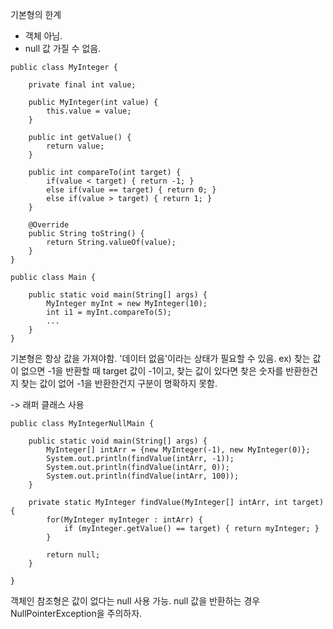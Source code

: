 기본형의 한계
- 객체 아님.
- null 값 가질 수 없음.

```
public class MyInteger {

	private final int value;

	public MyInteger(int value) {
		this.value = value;	
	}

	public int getValue() {
		return value;
	}

	public int compareTo(int target) {
		if(value < target) { return -1; }
		else if(value == target) { return 0; }
		else if(value > target) { return 1; }
	}

	@Override
	public String toString() {
		return String.valueOf(value);
	}
}

public class Main {

	public static void main(String[] args) {
		MyInteger myInt = new MyInteger(10);
		int i1 = myInt.compareTo(5);
		...
	}
}
```


기본형은 항상 값을 가져야함.
'데이터 없음'이라는 상태가 필요할 수 있음.
ex) 찾는 값이 없으면 -1을 반환할 때 target 값이 -1이고, 찾는 값이 있다면 찾은 숫자를 반환한건지 찾는 값이 없어 -1을 반환한건지 구분이 명확하지 못함.

-> 래퍼 클래스 사용

```
public class MyIntegerNullMain {

	public static void main(String[] args) {
		MyInteger[] intArr = {new MyInteger(-1), new MyInteger(0)};
		System.out.println(findValue(intArr, -1));
		System.out.println(findValue(intArr, 0));
		System.out.println(findValue(intArr, 100));
	}

	private static MyInteger findValue(MyInteger[] intArr, int target) {
		for(MyInteger myInteger : intArr) {
			if (myInteger.getValue() == target) { return myInteger; }
		}

		return null;
	}

}
```

객체인 참조형은 값이 없다는 null 사용 가능.
null 값을 반환하는 경우 NullPointerException을 주의하자.


